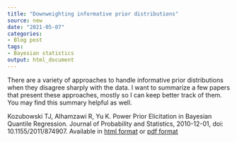 ```yaml
---
title: "Downweighting informative prior distributions"
source: new
date: "2021-05-07"
categories:
- Blog post
tags:
- Bayesian statistics
output: html_document
---
```


There are a variety of approaches to handle informative prior distributions when they disagree sharply with the data. I want to summarize a few papers that present these approaches, mostly so I can keep better track of them. You may find this summary helpful as well.

<!--more-->

Kozubowski TJ, Alhamzawi R, Yu K. Power Prior Elicitation in Bayesian Quantile Regression. Journal of Probability and Statistics, 2010-12-01, doi: 10.1155/2011/874907. Available in [html format][koz1] or [pdf format][koz2]

[koz1]: https://www.hindawi.com/journals/jps/2011/874907/
[koz2]: https://downloads.hindawi.com/journals/jps/2011/874907.pdf


